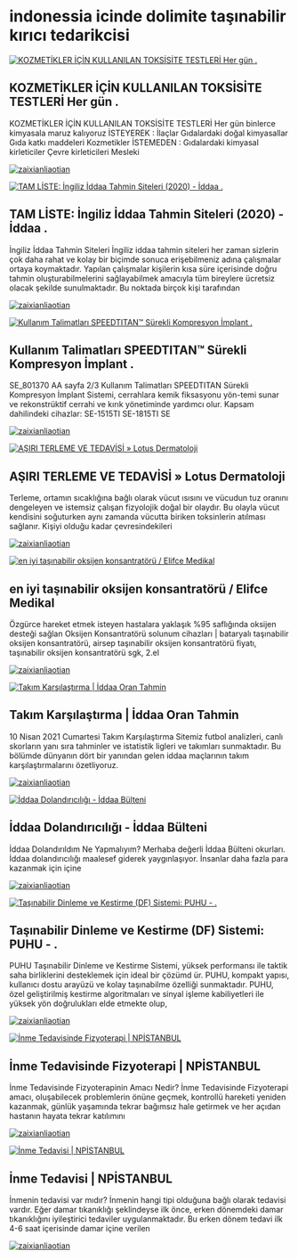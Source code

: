# indonessia icinde dolimite taşınabilir kırıcı tedarikcisi
<a href="https://mnn.zoosnet.net/LR/Chatpre.aspx?id=MNN94995150&p=https://topgrinding.com/" target="_blank">![KOZMETİKLER İÇİN KULLANILAN TOKSİSİTE TESTLERİ Her gün .](https://github.com/technlg/images/blob/main/7.jpg)</a>
## KOZMETİKLER İÇİN KULLANILAN TOKSİSİTE TESTLERİ Her gün .
KOZMETİKLER İÇİN KULLANILAN TOKSİSİTE TESTLERİ Her gün binlerce kimyasala maruz kalıyoruz İSTEYEREK : İlaçlar Gıdalardaki doğal kimyasallar Gıda katkı maddeleri Kozmetikler İSTEMEDEN : Gıdalardaki kimyasal kirleticiler Çevre kirleticileri Mesleki
<a href="https://mnn.zoosnet.net/LR/Chatpre.aspx?id=MNN94995150&p=https://topgrinding.com/" target="_blank"><img src="https://github.com/technlg/images/raw/main/chat11.jpg" alt="zaixianliaotian"/></a><a href="//whatsapp.shibangsoft.com/WhatsApp.php" ><img src="https://github.com/technlg/images/raw/main/chat11.png" alt=""></a>
<a href="https://mnn.zoosnet.net/LR/Chatpre.aspx?id=MNN94995150&p=https://topgrinding.com/" target="_blank">![TAM LİSTE: İngiliz İddaa Tahmin Siteleri (2020) - İddaa .](https://github.com/technlg/images/blob/main/45.jpg)</a>
## TAM LİSTE: İngiliz İddaa Tahmin Siteleri (2020) - İddaa .
İngiliz İddaa Tahmin Siteleri İngiliz iddaa tahmin siteleri her zaman sizlerin çok daha rahat ve kolay bir biçimde sonuca erişebilmeniz adına çalışmalar ortaya koymaktadır. Yapılan çalışmalar kişilerin kısa süre içerisinde doğru tahmin oluşturabilmelerini sağlayabilmek amacıyla tüm bireylere ücretsiz olacak şekilde sunulmaktadır. Bu noktada birçok kişi tarafından 
<a href="https://mnn.zoosnet.net/LR/Chatpre.aspx?id=MNN94995150&p=https://topgrinding.com/" target="_blank"><img src="https://github.com/technlg/images/raw/main/chat11.jpg" alt="zaixianliaotian"/></a><a href="//whatsapp.shibangsoft.com/WhatsApp.php" ><img src="https://github.com/technlg/images/raw/main/chat11.png" alt=""></a>
<a href="https://mnn.zoosnet.net/LR/Chatpre.aspx?id=MNN94995150&p=https://topgrinding.com/" target="_blank">![Kullanım Talimatları SPEEDTITAN™ Sürekli Kompresyon İmplant .](https://github.com/technlg/images/blob/main/9.jpg)</a>
## Kullanım Talimatları SPEEDTITAN™ Sürekli Kompresyon İmplant .
SE_801370 AA sayfa 2/3 Kullanım Talimatları SPEEDTITAN Sürekli Kompresyon İmplant Sistemi, cerrahlara kemik fiksasyonu yön-temi sunar ve rekonstrüktif cerrahi ve kırık yönetiminde yardımcı olur. Kapsam dahilindeki cihazlar: SE-1515TI SE-1815TI SE
<a href="https://mnn.zoosnet.net/LR/Chatpre.aspx?id=MNN94995150&p=https://topgrinding.com/" target="_blank"><img src="https://github.com/technlg/images/raw/main/chat11.jpg" alt="zaixianliaotian"/></a><a href="//whatsapp.shibangsoft.com/WhatsApp.php" ><img src="https://github.com/technlg/images/raw/main/chat11.png" alt=""></a>
<a href="https://mnn.zoosnet.net/LR/Chatpre.aspx?id=MNN94995150&p=https://topgrinding.com/" target="_blank">![AŞIRI TERLEME VE TEDAVİSİ » Lotus Dermatoloji](https://github.com/technlg/images/blob/main/58.jpg)</a>
## AŞIRI TERLEME VE TEDAVİSİ » Lotus Dermatoloji
Terleme, ortamın sıcaklığına bağlı olarak vücut ısısını ve vücudun tuz oranını dengeleyen ve istemsiz çalışan fizyolojik doğal bir olaydır. Bu olayla vücut kendisini soğuturken aynı zamanda vücutta biriken toksinlerin atılması sağlanır. Kişiyi olduğu kadar çevresindekileri 
<a href="https://mnn.zoosnet.net/LR/Chatpre.aspx?id=MNN94995150&p=https://topgrinding.com/" target="_blank"><img src="https://github.com/technlg/images/raw/main/chat11.jpg" alt="zaixianliaotian"/></a><a href="//whatsapp.shibangsoft.com/WhatsApp.php" ><img src="https://github.com/technlg/images/raw/main/chat11.png" alt=""></a>
<a href="https://mnn.zoosnet.net/LR/Chatpre.aspx?id=MNN94995150&p=https://topgrinding.com/" target="_blank">![en iyi taşınabilir oksijen konsantratörü / Elifce Medikal](https://github.com/technlg/images/blob/main/14.jpg)</a>
## en iyi taşınabilir oksijen konsantratörü / Elifce Medikal
Özgürce hareket etmek isteyen hastalara yaklaşık %95 saflığında oksijen desteği sağlan Oksijen Konsantratörü solunum cihazları | bataryalı taşınabilir oksijen konsantratörü, airsep taşınabilir oksijen konsantratörü fiyatı, taşınabilir oksijen konsantratörü sgk, 2.el
<a href="https://mnn.zoosnet.net/LR/Chatpre.aspx?id=MNN94995150&p=https://topgrinding.com/" target="_blank"><img src="https://github.com/technlg/images/raw/main/chat11.jpg" alt="zaixianliaotian"/></a><a href="//whatsapp.shibangsoft.com/WhatsApp.php" ><img src="https://github.com/technlg/images/raw/main/chat11.png" alt=""></a>
<a href="https://mnn.zoosnet.net/LR/Chatpre.aspx?id=MNN94995150&p=https://topgrinding.com/" target="_blank">![Takım Karşılaştırma | İddaa Oran Tahmin](https://github.com/technlg/images/blob/main/6.jpg)</a>
## Takım Karşılaştırma | İddaa Oran Tahmin
10 Nisan 2021 Cumartesi Takım Karşılaştırma Sitemiz futbol analizleri, canlı skorların yanı sıra tahminler ve istatistik ligleri ve takımları sunmaktadır. Bu bölümde dünyanın dört bir yanından gelen iddaa maçlarının takım karşılaştırmalarını özetliyoruz.
<a href="https://mnn.zoosnet.net/LR/Chatpre.aspx?id=MNN94995150&p=https://topgrinding.com/" target="_blank"><img src="https://github.com/technlg/images/raw/main/chat11.jpg" alt="zaixianliaotian"/></a><a href="//whatsapp.shibangsoft.com/WhatsApp.php" ><img src="https://github.com/technlg/images/raw/main/chat11.png" alt=""></a>
<a href="https://mnn.zoosnet.net/LR/Chatpre.aspx?id=MNN94995150&p=https://topgrinding.com/" target="_blank">![İddaa Dolandırıcılığı - İddaa Bülteni](https://github.com/technlg/images/blob/main/11.jpg)</a>
## İddaa Dolandırıcılığı - İddaa Bülteni
İddaa Dolandırıldım Ne Yapmalıyım? Merhaba değerli İddaa Bülteni okurları. İddaa dolandırıcılığı maalesef giderek yaygınlaşıyor. İnsanlar daha fazla para kazanmak için içine
<a href="https://mnn.zoosnet.net/LR/Chatpre.aspx?id=MNN94995150&p=https://topgrinding.com/" target="_blank"><img src="https://github.com/technlg/images/raw/main/chat11.jpg" alt="zaixianliaotian"/></a><a href="//whatsapp.shibangsoft.com/WhatsApp.php" ><img src="https://github.com/technlg/images/raw/main/chat11.png" alt=""></a>
<a href="https://mnn.zoosnet.net/LR/Chatpre.aspx?id=MNN94995150&p=https://topgrinding.com/" target="_blank">![Taşınabilir Dinleme ve Kestirme (DF) Sistemi: PUHU - .](https://github.com/technlg/images/blob/main/33.jpg)</a>
## Taşınabilir Dinleme ve Kestirme (DF) Sistemi: PUHU - .
PUHU Taşınabilir Dinleme ve Kestirme Sistemi, yüksek performansı ile taktik saha birliklerini desteklemek için ideal bir çözümd ür. PUHU, kompakt yapısı, kullanıcı dostu arayüzü ve kolay taşınabilme özelliği sunmaktadır. PUHU, özel geliştirilmiş kestirme algoritmaları ve sinyal işleme kabiliyetleri ile yüksek yön doğrulukları elde etmekte olup, 
<a href="https://mnn.zoosnet.net/LR/Chatpre.aspx?id=MNN94995150&p=https://topgrinding.com/" target="_blank"><img src="https://github.com/technlg/images/raw/main/chat11.jpg" alt="zaixianliaotian"/></a><a href="//whatsapp.shibangsoft.com/WhatsApp.php" ><img src="https://github.com/technlg/images/raw/main/chat11.png" alt=""></a>
<a href="https://mnn.zoosnet.net/LR/Chatpre.aspx?id=MNN94995150&p=https://topgrinding.com/" target="_blank">![İnme Tedavisinde Fizyoterapi | NPİSTANBUL](https://github.com/technlg/images/blob/main/50.jpg)</a>
## İnme Tedavisinde Fizyoterapi | NPİSTANBUL
İnme Tedavisinde Fizyoterapinin Amacı Nedir? İnme Tedavisinde Fizyoterapi amacı, oluşabilecek problemlerin önüne geçmek, kontrollü hareketi yeniden kazanmak, günlük yaşamında tekrar bağımsız hale getirmek ve her açıdan hastanın hayata tekrar katılımını
<a href="https://mnn.zoosnet.net/LR/Chatpre.aspx?id=MNN94995150&p=https://topgrinding.com/" target="_blank"><img src="https://github.com/technlg/images/raw/main/chat11.jpg" alt="zaixianliaotian"/></a><a href="//whatsapp.shibangsoft.com/WhatsApp.php" ><img src="https://github.com/technlg/images/raw/main/chat11.png" alt=""></a>
<a href="https://mnn.zoosnet.net/LR/Chatpre.aspx?id=MNN94995150&p=https://topgrinding.com/" target="_blank">![İnme Tedavisi | NPİSTANBUL](https://github.com/technlg/images/blob/main/15.jpg)</a>
## İnme Tedavisi | NPİSTANBUL
İnmenin tedavisi var mıdır? İnmenin hangi tipi olduğuna bağlı olarak tedavisi vardır. Eğer damar tıkanıklığı şeklindeyse ilk önce, erken dönemdeki damar tıkanıklığını iyileştirici tedaviler uygulanmaktadır. Bu erken dönem tedavi ilk 4-6 saat içerisinde damar içine verilen 
<a href="https://mnn.zoosnet.net/LR/Chatpre.aspx?id=MNN94995150&p=https://topgrinding.com/" target="_blank"><img src="https://github.com/technlg/images/raw/main/chat11.jpg" alt="zaixianliaotian"/></a><a href="//whatsapp.shibangsoft.com/WhatsApp.php" ><img src="https://github.com/technlg/images/raw/main/chat11.png" alt=""></a>
